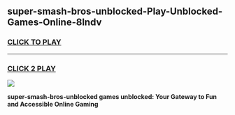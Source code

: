 
## super-smash-bros-unblocked-Play-Unblocked-Games-Online-8lndv
<h3>
<a href="https://premium76.site?title=super-smash-bros-unblocked&ref=25A">CLICK TO PLAY</a></h3>
<hr>

<h3>
<a href="https://premium76.site?title=super-smash-bros-unblocked&ref=25A">CLICK 2 PLAY</a>
  
</h3>

<a href="https://premium76.site?title=super-smash-bros-unblocked&ref=25A"><img src="https://clearcache.store/games.png"></a>


**super-smash-bros-unblocked games unblocked: Your Gateway to Fun and Accessible Online Gaming**
